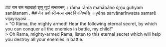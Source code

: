 <section>
<section data-markdown>
## राम राम महाबाहो शृणु गुह्यं सनातनम् ।
rāma rāma mahābāho śr̥ṇu guhyaṁ sanātanam .
## येन सर्वानरीन्वत्स समरे विजयिष्यसि ॥
yēna sarvānarīnvatsa samarē vijayiṣyasi ..
</section>
<section data-markdown>
> "O Rāma, the mighty armed! Hear the following eternal secret, by which you can conquer all the enemies in battle, my child!"
</section>
<section data-markdown>
> Oh Rama, mighty-armed Rama, listen to this eternal secret which will help you destroy all your enemies in battle.
</section>
</section>
